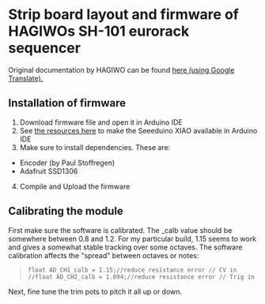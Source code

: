 # Strip board layout and firmware of HAGIWOs SH-101 eurorack sequencer

Original documentation by HAGIWO can be found [here (using Google Translate).](https://note-com.translate.goog/solder_state/n/n80f4baf81226?_x_tr_sl=en&_x_tr_tl=no&_x_tr_hl=no&_x_tr_pto=wapp&_x_tr_hist=true)

## Installation of firmware
1. Download firmware file and open it in Arduino IDE
2. See [the resources here](https://wiki.seeedstudio.com/Seeeduino-XIAO/) to make the Seeeduino XIAO available in Arduino IDE
3. Make sure to install dependencies. These are:
* Encoder (by Paul Stoffregen)
* Adafruit SSD1306
4. Compile and Upload the firmware

## Calibrating the module
First make sure the software is calibrated. The _calb value should be somewhere between 0.8 and 1.2. For my particular build, 1.15 seems to work and gives a somewhat stable tracking over some octaves. The software calibration affects the "spread" between octaves or notes:
>`float AD_CH1_calb = 1.15;//reduce resistance error // CV in`<br> 
>`//float AD_CH2_calb = 1.094;//reduce resistance error // Trig in` 

Next, fine tune the trim pots to pitch it all up or down.

